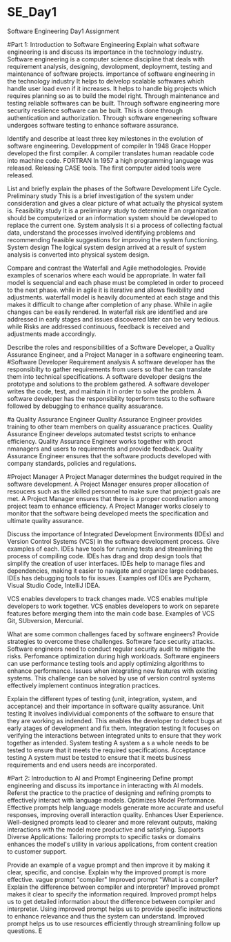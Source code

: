 # SE_Day1
Software Engineering Day1 Assignment

#Part 1: Introduction to Software Engineering
Explain what software engineering is and discuss its importance in the technology industry.
Software engineering is a computer science discipline that deals with requirement analysis, designing, devolopment, deploymemt, 
testing and maintenance of software projects.
importance of software engineering in the technology industry
It helps to delvelop scalable softwares which handle user load even if it increases.
It helps to handle big projects which requires planning so as to build the model right.
Through maintenance and testing reliable softwares can be built.
Through software engineering more security resilience software can be built. This is done
through authentication and authorization.
Through software engeneering software undergoes software testing to enhance software assurance.


Identify and describe at least three key milestones in the evolution of software engineering.
Developpment of compiler In 1948 Grace Hopper developed the first compiler. A compiler translates
human readable code into machine code.
FORTRAN In 1957 a high programming language was released.
Releasing CASE tools. The first computer aided tools were released.

List and briefly explain the phases of the Software Development Life Cycle.
Preliminary study This is a brief investigation of the system under consideration and gives a clear
picture of what actually the physical system is.
Feasibility study It is a preliminary study to determine if an organization should be computerized or 
an information system should be developed to replace the current one.
System analysis It si a process of collecting factual data, understand the processes involved identifying problems
and recommending feasible suggestions for improving the system  functioning.
System design The logical system design arrived at a result of system analysis is converted into physical system design.

Compare and contrast the Waterfall and Agile methodologies. Provide examples of scenarios where each would be appropriate.
In water fall model  is sequencial and each phase must be completed in order to proceed to the next phase. while in agile it 
is  iterative and allows flexibility and adjustments.
waterfall model is heavily documented at each stage and this makes it  difficult to change after completion of any  phase. 
While in agile changes can be easily rendered.
In waterfall risk are identified and are addressed in early stages and issues discovered later can be very tedious. 
while Risks are addressed continuous, feedback is received and adjustments made accordingly.

Describe the roles and responsibilities of a Software Developer, a Quality Assurance Engineer, and a Project Manager in a software engineering team.
#Software Developer
Requirement analysis A software developer has the responsibilty to gather requirements from users so that he can translate
them into technical specifications.
A software developer designs the prototype and solutions to the problem gathered.
A software developer writes the code, test, and maintain it in order to solve the problem.
A software developer has the responsibility toperform tests to the software followed by debugging to enhance quality assuarance.

#a Quality Assurance Engineer
Quality Assurance Engineer provides training to other team members on quality assuarance practices.
Quality Assurance Engineer develops automated testst scripts to enhance efficiency.
Quality Assurance Engineer works together with proct nmanagers and users to requirements and provide feedback.
Quality Assurance Engineer ensures that the software products developed with company standards, policies and regulations.

#Project Manager
A Project Manager determines the budget required in the software development.
A Project Manager ensures proper allocation of resoucers such as the skilled personnel to make sure that project goals are met.
A Project Manager ensures that there is a proper coordination among project team to enhance efficiency.
A Project Manager works closely to monitor that the software being developed meets the specification and ultimate quality assurance.

Discuss the importance of Integrated Development Environments (IDEs) and Version Control Systems (VCS) in the software development process. Give examples of each.
IDEs have tools for running tests and streamlining the process of compiling code.
IDEs has drag and drop design tools that simplify the creation of user interfaces.
IDEs help to manage files and dependencies, making it easier to navigate and organize large codebases.
IDEs has debugging tools to fix issues. 
Examples osf IDEs are Pycharm, Visual Studio Code, IntelliJ IDEA.

VCS enables developers to track changes made.
VCS enables multiple developers to work together.
VCS enables developers to work on separete features before merging them into the main code base. 
Examples of VCS Git, SUbversion, Mercurial.

What are some common challenges faced by software engineers? Provide strategies to overcome these challenges.
Software face security attacks. Software engineers need to conduct regular security audit to mitigate the risks.
Perfomance optimization during high workloads. Software engineers can use performance testing tools and 
apply optimizing algorithms to enhance performance.
Issues when integrating new features with existing systems. This challenge can be solved by use of version 
control systems effectively implement continuos integration practices.

Explain the different types of testing (unit, integration, system, and acceptance) and their importance in software quality assurance.
Unit testing It involves indivividual components of the software to ensure that they are working as indended. This enables the developer 
to detect bugs at early atages of development and fix them.
Integration testing It focuses on verifying the interactions between integrated units to ensure that they work together as intended.
System testing A system a s a whole needs to be tested to ensure that it meets the required specifications.
Acceptance testing A system must be tested to ensure that it meets business requirements and end users needs are incorporated.

#Part 2: Introduction to AI and Prompt Engineering
Define prompt engineering and discuss its importance in interacting with AI models.
Referst the practice to the practice of designing and refining prompts to effectively interact with language models.
Optimizes Model Performance. Effective prompts help language models generate more
accurate and useful responses, improving overall interaction quality.
Enhances User Experience. Well-designed prompts lead to clearer and more relevant outputs,
making interactions with the model more productive and satisfying.
Supports Diverse Applications: Tailoring prompts to specific tasks or domains enhances the 
model's utility in various applications, from content creation to customer support.

Provide an example of a vague prompt and then improve it by making it clear, specific, and concise. Explain why the improved prompt is more effective.
vague prompt "compiler"
Improved prompt "What is a compiler? Explain the difference between compiler and interpreter?
Improved prompt makes it clear to specify the information required.
Improved prompt helps us to get detailed information about the difference between compiler and interpreter.
Using improved prompt helps us to provide specific instructions to enhance relevance and thus the system can understand.
Improved prompt helps us to use resources efficiently through streamlining follow up questions.
E
